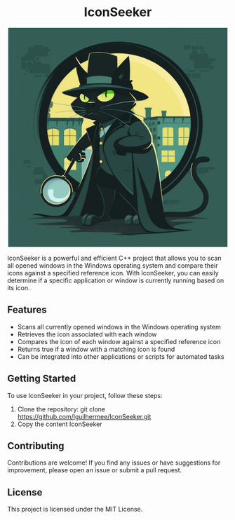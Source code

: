 
<h1 align="center">IconSeeker</h1>

<p align="center">
 <img src="https://github.com/lguilhermee/IconSeeker/blob/main/icon.png" alt="IconSeeker" width="500">
</p>

IconSeeker is a powerful and efficient C++ project that allows you to scan all opened windows in the Windows operating system and compare their icons against a specified reference icon. With IconSeeker, you can easily determine if a specific application or window is currently running based on its icon.


## Features

- Scans all currently opened windows in the Windows operating system
- Retrieves the icon associated with each window
- Compares the icon of each window against a specified reference icon
- Returns true if a window with a matching icon is found
- Can be integrated into other applications or scripts for automated tasks

## Getting Started

To use IconSeeker in your project, follow these steps:

1. Clone the repository: git clone https://github.com/lguilhermee/IconSeeker.git
2. Copy the content IconSeeker

## Contributing
Contributions are welcome! If you find any issues or have suggestions for improvement, please open an issue or submit a pull request.

## License
This project is licensed under the MIT License.
